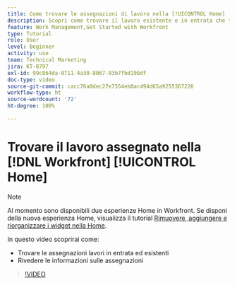 ```yaml
---
title: Come trovare le assegnazioni di lavoro nella [!UICONTROL Home]
description: Scopri come trovare il lavoro esistente e in entrata che ti è stato assegnato in [!UICONTROL  ]. Rivedi quindi le informazioni sulle assegnazioni.
feature: Work Management,Get Started with Workfront
type: Tutorial
role: User
level: Beginner
activity: use
team: Technical Marketing
jira: KT-8797
exl-id: 99c864da-0711-4a30-8067-03b7fbd198df
doc-type: video
source-git-commit: cacc76a0dec27e7554eb0ac494d65a9255367226
workflow-type: ht
source-wordcount: '72'
ht-degree: 100%

---
```


# Trovare il lavoro assegnato nella [!DNL Workfront] [!UICONTROL Home]



>[!NOTE]
>
>Al momento sono disponibili due esperienze Home in Workfront. Se disponi della nuova esperienza Home, visualizza il tutorial [Rimuovere, aggiungere e riorganizzare i widget nella Home](/help/workfront-home/remove-add-and-rearrange-widgets.md).


In questo video scoprirai come:

* Trovare le assegnazioni lavori in entrata ed esistenti
* Rivedere le informazioni sulle assegnazioni

>[!VIDEO](https://video.tv.adobe.com/v/335098/?quality=12&learn=on)
